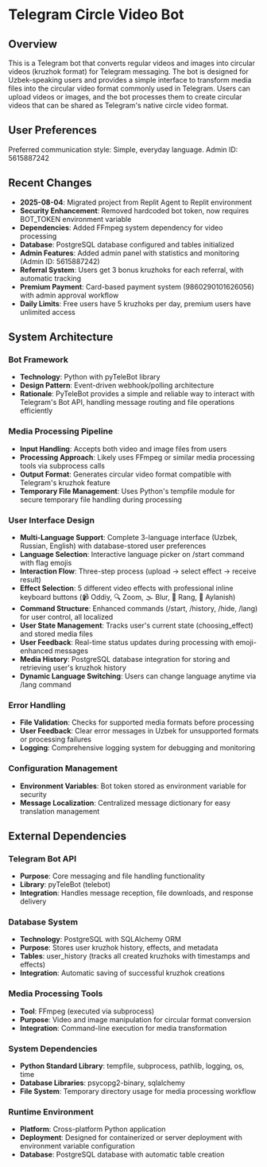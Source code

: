 # Telegram Circle Video Bot

## Overview

This is a Telegram bot that converts regular videos and images into circular videos (kruzhok format) for Telegram messaging. The bot is designed for Uzbek-speaking users and provides a simple interface to transform media files into the circular video format commonly used in Telegram. Users can upload videos or images, and the bot processes them to create circular videos that can be shared as Telegram's native circle video format.

## User Preferences

Preferred communication style: Simple, everyday language.
Admin ID: 5615887242

## Recent Changes

- **2025-08-04**: Migrated project from Replit Agent to Replit environment
- **Security Enhancement**: Removed hardcoded bot token, now requires BOT_TOKEN environment variable
- **Dependencies**: Added FFmpeg system dependency for video processing
- **Database**: PostgreSQL database configured and tables initialized
- **Admin Features**: Added admin panel with statistics and monitoring (Admin ID: 5615887242)
- **Referral System**: Users get 3 bonus kruzhoks for each referral, with automatic tracking
- **Premium Payment**: Card-based payment system (9860290101626056) with admin approval workflow
- **Daily Limits**: Free users have 5 kruzhoks per day, premium users have unlimited access

## System Architecture

### Bot Framework
- **Technology**: Python with pyTeleBot library
- **Design Pattern**: Event-driven webhook/polling architecture
- **Rationale**: PyTeleBot provides a simple and reliable way to interact with Telegram's Bot API, handling message routing and file operations efficiently

### Media Processing Pipeline
- **Input Handling**: Accepts both video and image files from users
- **Processing Approach**: Likely uses FFmpeg or similar media processing tools via subprocess calls
- **Output Format**: Generates circular video format compatible with Telegram's kruzhok feature
- **Temporary File Management**: Uses Python's tempfile module for secure temporary file handling during processing

### User Interface Design
- **Multi-Language Support**: Complete 3-language interface (Uzbek, Russian, English) with database-stored user preferences
- **Language Selection**: Interactive language picker on /start command with flag emojis
- **Interaction Flow**: Three-step process (upload → select effect → receive result)
- **Effect Selection**: 5 different video effects with professional inline keyboard buttons (📹 Oddiy, 🔍 Zoom, 🌫️ Blur, 🌈 Rang, 🔄 Aylanish)
- **Command Structure**: Enhanced commands (/start, /history, /hide, /lang) for user control, all localized
- **User State Management**: Tracks user's current state (choosing_effect) and stored media files
- **User Feedback**: Real-time status updates during processing with emoji-enhanced messages
- **Media History**: PostgreSQL database integration for storing and retrieving user's kruzhok history
- **Dynamic Language Switching**: Users can change language anytime via /lang command

### Error Handling
- **File Validation**: Checks for supported media formats before processing
- **User Feedback**: Clear error messages in Uzbek for unsupported formats or processing failures
- **Logging**: Comprehensive logging system for debugging and monitoring

### Configuration Management
- **Environment Variables**: Bot token stored as environment variable for security
- **Message Localization**: Centralized message dictionary for easy translation management

## External Dependencies

### Telegram Bot API
- **Purpose**: Core messaging and file handling functionality
- **Library**: pyTeleBot (telebot)
- **Integration**: Handles message reception, file downloads, and response delivery

### Database System
- **Technology**: PostgreSQL with SQLAlchemy ORM
- **Purpose**: Stores user kruzhok history, effects, and metadata
- **Tables**: user_history (tracks all created kruzhoks with timestamps and effects)
- **Integration**: Automatic saving of successful kruzhok creations

### Media Processing Tools
- **Tool**: FFmpeg (executed via subprocess)
- **Purpose**: Video and image manipulation for circular format conversion
- **Integration**: Command-line execution for media transformation

### System Dependencies
- **Python Standard Library**: tempfile, subprocess, pathlib, logging, os, time
- **Database Libraries**: psycopg2-binary, sqlalchemy
- **File System**: Temporary directory usage for media processing workflow

### Runtime Environment
- **Platform**: Cross-platform Python application
- **Deployment**: Designed for containerized or server deployment with environment variable configuration
- **Database**: PostgreSQL database with automatic table creation
